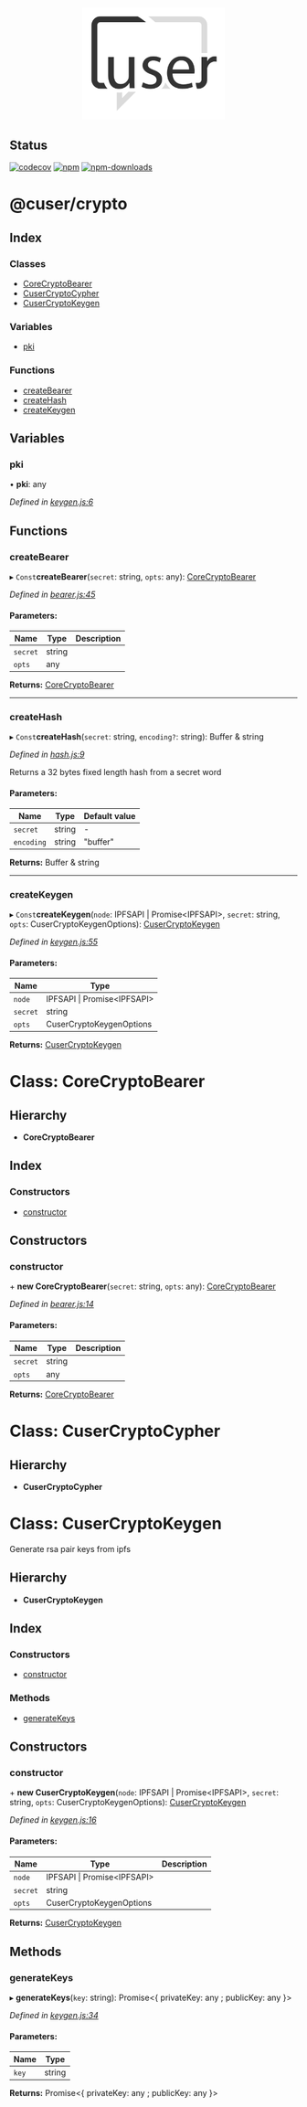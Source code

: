 <p align="center">
  <a href="./"><img width="250" src="https://raw.githubusercontent.com/rubeniskov/cuser/master/docs/logo.svg" alt="cuser logo" /></a>
</p>

## Status
[![codecov](https://codecov.io/gh/rubeniskov/cuser/branch/master/graph/badge.svg?flag=crypto)](https://codecov.io/gh/rubeniskov/cuser)
[![npm](https://img.shields.io/npm/v/@cuser/crypto.svg)](https://www.npmjs.com/package/@cuser/crypto)
[![npm-downloads](https://img.shields.io/npm/dw/@cuser/crypto)](https://www.npmjs.com/package/@cuser/crypto)


# @cuser/crypto

## Index

### Classes

* [CoreCryptoBearer](docs/classes/corecryptobearer.md)
* [CuserCryptoCypher](docs/classes/cusercryptocypher.md)
* [CuserCryptoKeygen](docs/classes/cusercryptokeygen.md)

### Variables

* [pki](docs/globals.md#pki)

### Functions

* [createBearer](docs/globals.md#createbearer)
* [createHash](docs/globals.md#createhash)
* [createKeygen](docs/globals.md#createkeygen)

## Variables

### pki

•  **pki**: any

*Defined in [keygen.js:6](https://github.com/rubeniskov/cuser/blob/f5d3af5/packages/crypto/keygen.js#L6)*

## Functions

### createBearer

▸ `Const`**createBearer**(`secret`: string, `opts`: any): [CoreCryptoBearer](docs/classes/corecryptobearer.md)

*Defined in [bearer.js:45](https://github.com/rubeniskov/cuser/blob/f5d3af5/packages/crypto/bearer.js#L45)*

#### Parameters:

Name | Type | Description |
------ | ------ | ------ |
`secret` | string |  |
`opts` | any |   |

**Returns:** [CoreCryptoBearer](docs/classes/corecryptobearer.md)

___

### createHash

▸ `Const`**createHash**(`secret`: string, `encoding?`: string): Buffer & string

*Defined in [hash.js:9](https://github.com/rubeniskov/cuser/blob/f5d3af5/packages/crypto/hash.js#L9)*

Returns a 32 bytes fixed length hash from a secret word

#### Parameters:

Name | Type | Default value |
------ | ------ | ------ |
`secret` | string | - |
`encoding` | string | "buffer" |

**Returns:** Buffer & string

___

### createKeygen

▸ `Const`**createKeygen**(`node`: IPFSAPI \| Promise\<IPFSAPI>, `secret`: string, `opts`: CuserCryptoKeygenOptions): [CuserCryptoKeygen](docs/classes/cusercryptokeygen.md)

*Defined in [keygen.js:55](https://github.com/rubeniskov/cuser/blob/f5d3af5/packages/crypto/keygen.js#L55)*

#### Parameters:

Name | Type |
------ | ------ |
`node` | IPFSAPI \| Promise\<IPFSAPI> |
`secret` | string |
`opts` | CuserCryptoKeygenOptions |

**Returns:** [CuserCryptoKeygen](docs/classes/cusercryptokeygen.md)
# Class: CoreCryptoBearer

## Hierarchy

* **CoreCryptoBearer**

## Index

### Constructors

* [constructor](docs/classes/corecryptobearer.md#constructor)

## Constructors

### constructor

\+ **new CoreCryptoBearer**(`secret`: string, `opts`: any): [CoreCryptoBearer](docs/classes/corecryptobearer.md)

*Defined in [bearer.js:14](https://github.com/rubeniskov/cuser/blob/f5d3af5/packages/crypto/bearer.js#L14)*

#### Parameters:

Name | Type | Description |
------ | ------ | ------ |
`secret` | string |  |
`opts` | any |   |

**Returns:** [CoreCryptoBearer](docs/classes/corecryptobearer.md)
# Class: CuserCryptoCypher

## Hierarchy

* **CuserCryptoCypher**
# Class: CuserCryptoKeygen

Generate rsa pair keys from ipfs

## Hierarchy

* **CuserCryptoKeygen**

## Index

### Constructors

* [constructor](docs/classes/cusercryptokeygen.md#constructor)

### Methods

* [generateKeys](docs/classes/cusercryptokeygen.md#generatekeys)

## Constructors

### constructor

\+ **new CuserCryptoKeygen**(`node`: IPFSAPI \| Promise\<IPFSAPI>, `secret`: string, `opts`: CuserCryptoKeygenOptions): [CuserCryptoKeygen](docs/classes/cusercryptokeygen.md)

*Defined in [keygen.js:16](https://github.com/rubeniskov/cuser/blob/f5d3af5/packages/crypto/keygen.js#L16)*

#### Parameters:

Name | Type | Description |
------ | ------ | ------ |
`node` | IPFSAPI \| Promise\<IPFSAPI> |  |
`secret` | string |  |
`opts` | CuserCryptoKeygenOptions |   |

**Returns:** [CuserCryptoKeygen](docs/classes/cusercryptokeygen.md)

## Methods

### generateKeys

▸ **generateKeys**(`key`: string): Promise\<{ privateKey: any ; publicKey: any  }>

*Defined in [keygen.js:34](https://github.com/rubeniskov/cuser/blob/f5d3af5/packages/crypto/keygen.js#L34)*

#### Parameters:

Name | Type |
------ | ------ |
`key` | string |

**Returns:** Promise\<{ privateKey: any ; publicKey: any  }>

